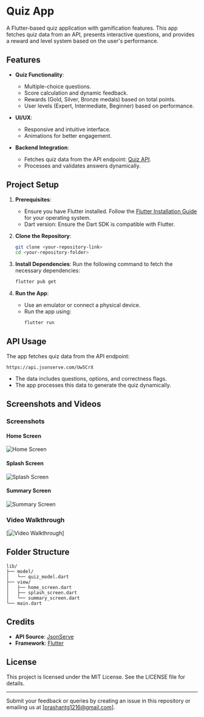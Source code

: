 # Quiz App

A Flutter-based quiz application with gamification features. This app fetches quiz data from an API, presents interactive questions, and provides a reward and level system based on the user's performance.

## Features

- **Quiz Functionality**:
  - Multiple-choice questions.
  - Score calculation and dynamic feedback.
  - Rewards (Gold, Silver, Bronze medals) based on total points.
  - User levels (Expert, Intermediate, Beginner) based on performance.

- **UI/UX**:
  - Responsive and intuitive interface.
  - Animations for better engagement.

- **Backend Integration**:
  - Fetches quiz data from the API endpoint: [Quiz API](https://api.jsonserve.com/Uw5CrX).
  - Processes and validates answers dynamically.

## Project Setup

1. **Prerequisites**:
   - Ensure you have Flutter installed. Follow the [Flutter Installation Guide](https://docs.flutter.dev/get-started/install) for your operating system.
   - Dart version: Ensure the Dart SDK is compatible with Flutter.

2. **Clone the Repository**:
   ```bash
   git clone <your-repository-link>
   cd <your-repository-folder>
   ```

3. **Install Dependencies**:
   Run the following command to fetch the necessary dependencies:
   ```bash
   flutter pub get
   ```

4. **Run the App**:
   - Use an emulator or connect a physical device.
   - Run the app using:
     ```bash
     flutter run
     ```

## API Usage

The app fetches quiz data from the API endpoint:
```
https://api.jsonserve.com/Uw5CrX
```
- The data includes questions, options, and correctness flags.
- The app processes this data to generate the quiz dynamically.

## Screenshots and Videos

### Screenshots

#### Home Screen
![Home Screen](https://drive.google.com/file/d/12BouDICw9K2B9CXInvvsMo7AnujDsf4r/view?pli=1)

#### Splash Screen
![Splash Screen](https://drive.google.com/file/d/126i5vSFOd8GII4RcHN1KExAULfBa5-Hw/view?usp=drivesdk)

#### Summary Screen
![Summary Screen](https://drive.google.com/file/d/12KeA25W_zUm8jN6adPNkUyqC5KDh6CuE/view)

### Video Walkthrough
[![Video Walkthrough](https://drive.google.com/file/d/11tmTek-ztVidtwrRCpCk_VXj2duGhEct/view?usp=drivesdk)]

## Folder Structure

```
lib/
├── model/
│   └── quiz_model.dart
├── view/
│   ├── home_screen.dart
│   ├── splash_screen.dart
│   └── summary_screen.dart
└── main.dart
```

## Credits

- **API Source**: [JsonServe](https://www.jsonserve.com/)
- **Framework**: [Flutter](https://flutter.dev/)

## License

This project is licensed under the MIT License. See the LICENSE file for details.

---

Submit your feedback or queries by creating an issue in this repository or emailing us at [prashantg1216@gmail.com].

